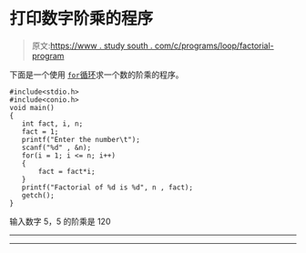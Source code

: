 # 打印数字阶乘的程序

> 原文:[https://www . study south . com/c/programs/loop/factorial-program](https://www.studytonight.com/c/programs/loop/factorial-program)

下面是一个使用 [`for`循环](/c/loops-in-c.php)求一个数的阶乘的程序。

```
#include<stdio.h>
#include<conio.h>
void main()
{
   int fact, i, n;
   fact = 1;
   printf("Enter the number\t");
   scanf("%d" , &n);
   for(i = 1; i <= n; i++)
   {
       fact = fact*i;
   }
   printf("Factorial of %d is %d", n , fact);
   getch();
}
```

输入数字 5，5 的阶乘是 120

* * *

* * *